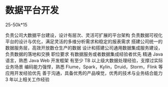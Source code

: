 # 数据平台开发
25-50k*15

负责公司大数据平台建设，设计有层次、灵活可扩展的平台架构
负责数据可视化平台的设计与优化，满足灵活的多维分析需求和稳定的报表需求
搭建公司统一的数据服务层，高效开放数仓生产的数据
设计和搭建公司通用数据集成服务建设，负责数据的落地和交换
职位要求
有数据服务或者数据集成经验者优先
精通 Java 语言，熟悉 Java Web 开发框架
有至少 TB 以上级大数据处理经验，支撑过实际业务场景
编码能力强悍，熟悉 Flume，Spark，Kylin，Druid，Storm，Flink 等应用开发经验优先
善于沟通，具备优秀的产品嗅觉，优秀的技术与业务结合能力
3 年以上相关工作经验

